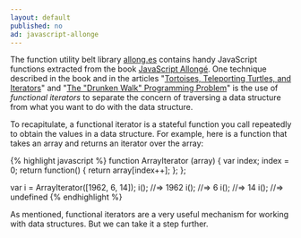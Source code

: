 ```yaml
---
layout: default
published: no
ad: javascript-allonge
---
```


The function utility belt library [allong.es] contains handy JavaScript functions extracted from the book [JavaScript Allongé][ja]. One technique described in the book and in the articles "[Tortoises, Teleporting Turtles, and Iterators](http://raganwald.com/2013/02/15/turtles-and-iterators.js.html)" and "[The "Drunken Walk" Programming Problem](http://raganwald.com/2013/02/17/a-drunken-walk.html)" is the use of *functional iterators* to separate the concern of traversing a data structure from what you want to do with the data structure.

[allong.es]: http://allong.es
[ja]: https://leanpub.com/javascript-allonge

To recapitulate, a functional iterator is a stateful function you call repeatedly to obtain the values in a data structure. For example, here is a function that takes an array and returns an iterator over the array:

{% highlight javascript %}
function ArrayIterator (array) {
  var index;
  index = 0;
  return function() {
    return array[index++];
  };
};

var i = ArrayIterator([1962, 6, 14]);
i();
  //=> 1962
i();
  //=> 6
i();
  //=> 14
i();
  //=> undefined
{% endhighlight %}

As mentioned, functional iterators are a very useful mechanism for working with data structures. But we can take it a step further.